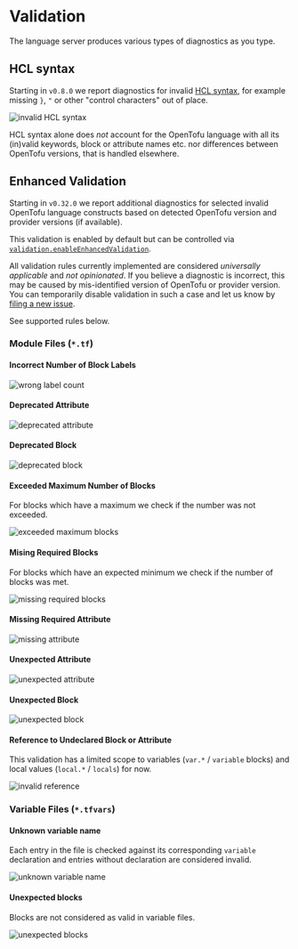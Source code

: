# Validation

The language server produces various types of diagnostics as you type.

## HCL syntax

Starting in `v0.8.0` we report diagnostics for invalid [HCL syntax](https://github.com/hashicorp/hcl/blob/main/spec.md),
for example missing `}`, `"` or other "control characters" out of place.

![invalid HCL syntax](./images/validation-rule-hcl.png)

HCL syntax alone does _not_ account for the OpenTofu language with all its (in)valid
keywords, block or attribute names etc. nor differences between OpenTofu versions, that is handled elsewhere.

## Enhanced Validation

Starting in `v0.32.0` we report additional diagnostics for selected invalid OpenTofu language constructs
based on detected OpenTofu version and provider versions (if available).

This validation is enabled by default but can be controlled via
[`validation.enableEnhancedValidation`](./SETTINGS.md#enableenhancedvalidation-bool-defaults-to-true).

All validation rules currently implemented are considered _universally applicable_
and _not opinionated_. If you believe a diagnostic is incorrect, this may be caused by
mis-identified version of OpenTofu or provider version. You can temporarily disable
validation in such a case and let us know by [filing a new issue](https://github.com/opentofu/tofu-ls/issues/new/choose).

See supported rules below.

### Module Files (`*.tf`)

#### Incorrect Number of Block Labels

![wrong label count](./images/validation-rule-label-count.png)

#### Deprecated Attribute

![deprecated attribute](./images/validation-rule-deprecated-attribute.png)

#### Deprecated Block

![deprecated block](./images/validation-rule-deprecated-block.png)

#### Exceeded Maximum Number of Blocks

For blocks which have a maximum we check if the number was not exceeded.

![exceeded maximum blocks](./images/validation-rule-exceeded-block-max-items.png)

#### Mising Required Blocks

For blocks which have an expected minimum we check if the number of blocks was met.

![missing required blocks](./images/validation-rule-missing-blocks.png)

#### Missing Required Attribute

![missing attribute](./images/validation-rule-missing-attribute.png)

#### Unexpected Attribute

![unexpected attribute](./images/validation-rule-unexpected-attribute.png)

#### Unexpected Block

![unexpected block](./images/validation-rule-unexpected-block.png)

#### Reference to Undeclared Block or Attribute

This validation has a limited scope to variables (`var.*` / `variable` blocks)
and local values (`local.*` / `locals`) for now.

![invalid reference](./images/validation-rule-invalid-ref.png)

### Variable Files (`*.tfvars`)

#### Unknown variable name

Each entry in the file is checked against its corresponding `variable` declaration
and entries without declaration are considered invalid.

![unknown variable name](./images/validation-rule-tfvars-unknown-var.png)

#### Unexpected blocks

Blocks are not considered as valid in variable files.

![unexpected blocks](./images/validation-rule-tfvars-unexpected-blocks.png)
